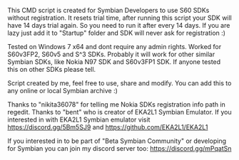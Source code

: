 This CMD script is created for Symbian Developers to use S60 SDKs without registration.
It resets trial time, after running this script your SDK will have 14 days trial again. So you need to run it after every 14 days. If you are lazy just add it to "Startup" folder and SDK will never ask for registration :)

Tested on Windows 7 x64 and dont require any admin rights.
Worked for S60v3FP2, S60v5 and S^3 SDKs. Probably it will work for other similar Symbian SDKs, like Nokia N97 SDK and S60v3FP1 SDK. If anyone tested this on other SDKs please tell. 

Script created by me, feel free to use, share and modify. You can add this to any online or local Symbian archive :)

Thanks to "nikita36078" for telling me Nokia SDKs registration info path in regedit.
Thanks to "bent" who is creator of EKA2L1 Symbian Emulator.
If you interested in with EKA2L1 Symbian emulator visit https://discord.gg/5Bm5SJ9 and https://github.com/EKA2L1/EKA2L1

If you interested in to be part of "Beta Symbian Community" or developing for Symbian you can join my discord server too: https://discord.gg/mPqatSn
